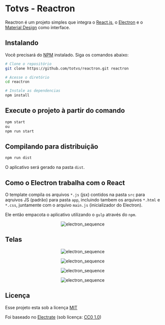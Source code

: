 # Totvs - Reactron

Reactron é um projeto simples que integra o [React.js](https://reactjs.org/), o [Electron](https://electronjs.org/) e o [Material Design](https://material-ui.com/pt/) como interface.


## Instalando

Você precisará do [NPM](https://nodejs.org/en/) instalado.
Siga os comandos abaixo:

```bash
# Clone o repositório
git clone https://github.com/totvs/reactron.git reactron

# Acesse o diretório
cd reactron

# Instale as dependencias
npm install
```

## Execute o projeto à partir do comando

```bash
npm start
ou
npm run start
```

## Compilando para distribuição

```bash
npm run dist
```

O aplicativo será gerado na pasta `dist`.


## Como o Electron trabalha com o React

O template compila os arquivos `*.js` (jsx) contidos na pasta `src` para aqruivos JS (padrão) para pasta `app`, incluindo tambem os arquivos `*.html` e `*.css`, juntamente com o arquivo `main.js` (inicializador do Electron). 

Ele então empacota o aplicativo utilizando o `gulp` através do `npm`.


<p align="center"> 
  <img src="https://github.com/totvs/reactron/blob/master/images/electron_sequence.png" alt="electron_sequence" border="0">
</p>

## Telas

<p align="center"> 
  <img src="https://github.com/totvs/reactron/blob/master/images/screen1.png" alt="electron_sequence" border="0">
</p>
<p align="center"> 
  <img src="https://github.com/totvs/reactron/blob/master/images/screen2.png" alt="electron_sequence" border="0">
</p>
<p align="center"> 
  <img src="https://github.com/totvs/reactron/blob/master/images/screen3.png" alt="electron_sequence" border="0">
</p>
<p align="center"> 
  <img src="https://github.com/totvs/reactron/blob/master/images/screen4.png" alt="electron_sequence" border="0">
</p>

## Licença

Esse projeto esta sob a licença [MIT](https://www.opensource.org/licenses/mit-license.php)

Foi baseado no [Electrate](https://github.com/mmick66/electrate) (sob licença: [CC0 1.0](https://creativecommons.org/publicdomain/zero/1.0/deed.pt_BR))
